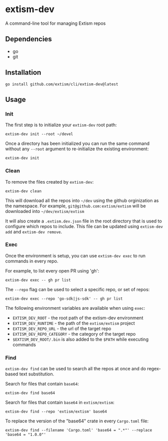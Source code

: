 # extism-dev

A command-line tool for managing Extism repos

## Dependencies

- go
- git

## Installation

```shell
go install github.com/extism/cli/extism-dev@latest
```

## Usage

### Init

The first step is to initialize your `extism-dev` root path:

```shell
extism-dev init --root ~/devel
```

Once a directory has been initialized you can run the same command without any `--root` argument to re-initialize the existing environment:

```shell
extism-dev init
```

### Clean

To remove the files created by `extism-dev`:

```shell
extism-dev clean
```

This will download all the repos into `~/dev` using the github orginization as the namespace.
For example, `git@github.com:extism/extism` will be downloaded into `~/dev/extism/extism`

It will also create a `.extism.dev.json` file in the root directory that is used to configure which repos to include. This file can be
updated using `extism-dev add` and `extism-dev remove`.

### Exec

Once the environment is setup, you can use `extism-dev exec` to run commands in every repo.

For example, to list every open PR using 'gh':

```shell
extism-dev exec -- gh pr list
```
The `--repo` flag can be used to select a specific repo, or set of repos:

```shell
extism-dev exec --repo 'go-sdk|js-sdk' -- gh pr list
```

The following environment variables are available when using `exec`:
- `EXTISM_DEV_ROOT` - the root path of the extism-dev environment
- `EXTISM_DEV_RUNTIME` - the path of the `extism/extism` project
- `EXTISM_DEV_REPO_URL` - the url of the target repo
- `EXTISM_DEV_REPO_CATEGORY` - the category of the target repo
- `$EXTISM_DEV_ROOT/.bin` is also added to the `$PATH` while executing commands

### Find

`extism-dev find` can be used to search all the repos at once and do regex-based text substitution.

Search for files that contain `base64`:

```shell
extism-dev find base64
```

Search for files that contain `base64` in `extism/extism`:

```shell
extism-dev find --repo 'extism/extism' base64
```

To replace the version of the "base64" crate in every `Cargo.toml` file:

```shell
extism-dev find --filename 'Cargo.toml' 'base64 = ".*"' --replace 'base64 = "1.0.0"'
```

